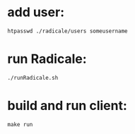 # add user:

`htpasswd ./radicale/users someusername`

# run Radicale:

`./runRadicale.sh`

# build and run client:

`make run`
